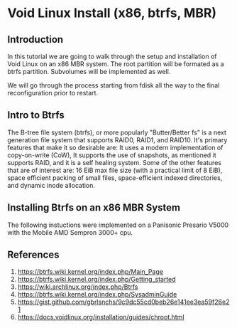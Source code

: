 # Void Linux Install (x86, btrfs, MBR)

## Introduction
In this tutorial we are going to walk through the setup and installation of Void Linux on an x86 MBR system. The root partition will be formated as a btrfs partition. Subvolumes will be implemented as well.

We will go through the process starting from fdisk all the way to the final reconfiguration prior to restart.

## Intro to Btrfs
The B-tree file system (btrfs), or more popularly "Butter/Better fs" is a next generation file system that supports RAID0, RAID1, and RAID10. It's primary features that make it so desirable are: It uses a modern implementation of copy-on-write (CoW), It supports the use of snapshots, as mentioned it supports RAID, and it is a self healing system. Some of the other features that are of interest are: 16 EiB max file size (with a practical limit of 8 EiB), space efficient packing of small files, space-efficient indexed directories, and dynamic inode allocation.

## Installing Btrfs on an x86 MBR System
The following instuctions were implemented on a Panisonic Presario V5000 with the Mobile AMD Sempron 3000+ cpu.

## References
1. https://btrfs.wiki.kernel.org/index.php/Main_Page
2. https://btrfs.wiki.kernel.org/index.php/Getting_started
3. https://wiki.archlinux.org/index.php/Btrfs
4. https://btrfs.wiki.kernel.org/index.php/SysadminGuide
5. https://gist.github.com/gbrlsnchs/9c9dc55cd0beb26e141ee3ea59f26e21
6. https://docs.voidlinux.org/installation/guides/chroot.html
